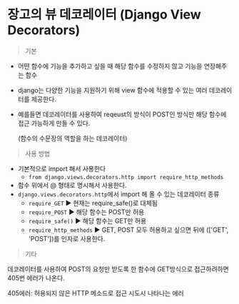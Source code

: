 # 장고의 뷰 데코레이터 (Django View Decorators)



> 기본 

* 어떤 함수에 기능을 추가하고 싶을 때 해당 함수를 수정하지 않고 기능을 연장해주는 함수

* django는 다양한 기능을 지원하기 위해 view 함수에 적용할 수 있는 여러 데코레이터를 제공한다.

* 예를들면 데코레이터를 사용하여 reqeust의 방식이 POST인 방식만 해당 함수에 접근 가능하게 만들 수 있다.

  (함수의 수문장의 역할을 하는 데코레이터)



> 사용 방법

* 기본적으로 import 해서 사용한다
  * `from django.views.decorators.http import require_http_methods`
* 함수 위에서 @ 형태로 명시해서 사용한다.
* `django.views.decorators.http`에서 import 해 올 수 있는 데코레이터 종류
  * `require_GET`  ▶ 현재는 require_safe()로 대체됨
  * `require_POST` ▶ 해당 함수는 POST만 허용
  * `require_safe()`   ▶  해당 함수는 GET만 허용
  * `require_http_methods`  ▶ GET, POST 모두 허용하고 싶으면 뒤에 (['GET', 'POST'])를 인자로 사용한다.





> 기타

데코레이터를 사용하여 POST의 요청만 받도록 한 함수에 GET방식으로 접근하려하면 405번 에러가 나온다.

405에러: 허용되지 않은 HTTP 메소드로 접근 시도시 나타나는 에러
